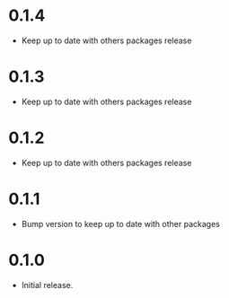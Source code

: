 # 0.1.4

- Keep up to date with others packages release

# 0.1.3

- Keep up to date with others packages release

# 0.1.2

- Keep up to date with others packages release

# 0.1.1

- Bump version to keep up to date with other packages

# 0.1.0

- Initial release.
